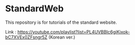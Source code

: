 # StandardWeb
This repository is for tutorials of the standard website.

Link : https://youtube.com/playlist?list=PL4UVBBIc6giKixok-bC7XVEx0ZFsngr5Z (Korean ver.)
